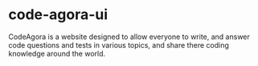 # code-agora-ui
CodeAgora is a website designed to allow everyone to write, and answer code questions and tests in various topics, and share there coding knowledge around the world.
